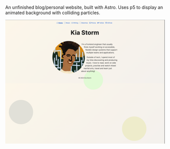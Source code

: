 An unfinished blog/personal website, built with Astro. Uses p5 to display an animated background with colliding particles.

![Screenshot of the website](./screenshot.png)

